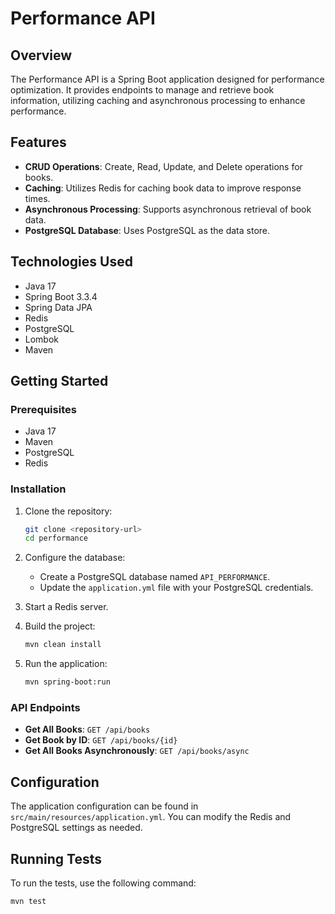 # Performance API

## Overview

The Performance API is a Spring Boot application designed for performance optimization. It provides endpoints to manage and retrieve book information, utilizing caching and asynchronous processing to enhance performance.

## Features

- **CRUD Operations**: Create, Read, Update, and Delete operations for books.
- **Caching**: Utilizes Redis for caching book data to improve response times.
- **Asynchronous Processing**: Supports asynchronous retrieval of book data.
- **PostgreSQL Database**: Uses PostgreSQL as the data store.

## Technologies Used

- Java 17
- Spring Boot 3.3.4
- Spring Data JPA
- Redis
- PostgreSQL
- Lombok
- Maven

## Getting Started

### Prerequisites

- Java 17
- Maven
- PostgreSQL
- Redis

### Installation

1. Clone the repository:

   ```bash
   git clone <repository-url>
   cd performance
   ```

2. Configure the database:

   - Create a PostgreSQL database named `API_PERFORMANCE`.
   - Update the `application.yml` file with your PostgreSQL credentials.

3. Start a Redis server.

4. Build the project:

   ```bash
   mvn clean install
   ```

5. Run the application:

   ```bash
   mvn spring-boot:run
   ```

### API Endpoints

- **Get All Books**: `GET /api/books`
- **Get Book by ID**: `GET /api/books/{id}`
- **Get All Books Asynchronously**: `GET /api/books/async`

## Configuration

The application configuration can be found in `src/main/resources/application.yml`. You can modify the Redis and PostgreSQL settings as needed.

## Running Tests

To run the tests, use the following command:
```bash
mvn test
```

